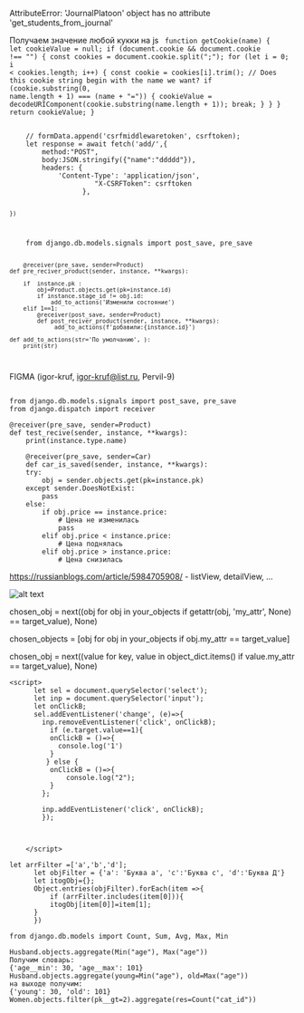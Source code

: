AttributeError: 'JournalPlatoon' object has no attribute 'get_students_from_journal'


Получаем значение любой кукки на js
<code>
    function getCookie(name) {
  let cookieValue = null;
  if (document.cookie && document.cookie !== "") {
    const cookies = document.cookie.split(";");
    for (let i = 0; i < cookies.length; i++) {
      const cookie = cookies[i].trim();
      // Does this cookie string begin with the name we want?
      if (cookie.substring(0, name.length + 1) === (name + "=")) {
        cookieValue = decodeURIComponent(cookie.substring(name.length + 1));
        break;
      }
    }
  }
  return cookieValue;
}
</code>

<code>
    // formData.append('csrfmiddlewaretoken', csrftoken);
    let response = await fetch('add/',{
        method:"POST",
        body:JSON.stringify({"name":"ddddd"}),
        headers: {
            'Content-Type': 'application/json',
                     "X-CSRFToken": csrftoken
                  },

    })

    
</code>







<code>
    from django.db.models.signals import post_save, pre_save
    
        
        @receiver(pre_save, sender=Product)
    def pre_reciver_product(sender, instance, **kwargs):
         
        if  instance.pk :
            obj=Product.objects.get(pk=instance.id)
            if instance.stage_id != obj.id:
                add_to_actions('Изменили состояние')             
        elif 1==1:
            @receiver(post_save, sender=Product)
            def post_reciver_product(sender, instance, **kwargs):
                 add_to_actions(f'добавили:{instance.id}')
        
    def add_to_actions(str='По умолчанию', ):
        print(str)
</code>


FIGMA (igor-kruf, igor-kruf@list.ru, Pervil-9)




<code>
from django.db.models.signals import post_save, pre_save
from django.dispatch import receiver
</code>
<code>
@receiver(pre_save, sender=Product)
def test_recive(sender, instance, **kwargs):
    print(instance.type.name)
</code>    

<code>
    @receiver(pre_save, sender=Car)
    def car_is_saved(sender, instance, **kwargs):
    try:
        obj = sender.objects.get(pk=instance.pk)
    except sender.DoesNotExist:
        pass
    else:
        if obj.price == instance.price:
            # Цена не изменилась
            pass
        elif obj.price < instance.price:
            # Цена поднялась
        elif obj.price > instance.price:
            # Цена снизилась
</code>


https://russianblogs.com/article/5984705908/ - listView, detailView, ...

![alt text](https://habrastorage.org/r/w1560/files/688/052/4d1/6880524d12ff4f689c0a84d1302c5715.png)      

chosen_obj = next((obj for obj in your_objects if getattr(obj, 'my_attr', None) == target_value), None)

chosen_objects = [obj for obj in your_objects if obj.my_attr == target_value]

chosen_obj = next((value for key, value in object_dict.items() if value.my_attr == target_value), None)

```
<script>
      let sel = document.querySelector('select');
      let inp = document.querySelector('input');
      let onClickB;
      sel.addEventListener('change', (e)=>{
        inp.removeEventListener('click', onClickB);
          if (e.target.value==1){
          onClickB = ()=>{
            console.log('1')
          }
         } else {
          onClickB = ()=>{
              console.log("2");
          }
        };
        
        inp.addEventListener('click', onClickB);
        });
        
            

    </script>
```
  
```
let arrFilter =['a','b','d'];
      let objFilter = {'a': 'Буква а', 'c':'Буква с', 'd':'Буква Д'}
      let itogObj={};
      Object.entries(objFilter).forEach(item =>{
          if (arrFilter.includes(item[0])){
          itogObj[item[0]]=item[1];
      }  
      })
```


```
from django.db.models import Count, Sum, Avg, Max, Min

Husband.objects.aggregate(Min("age"), Max("age"))
Получим словарь:
{'age__min': 30, 'age__max': 101}
Husband.objects.aggregate(young=Min("age"), old=Max("age"))
на выходе получим:
{'young': 30, 'old': 101}
Women.objects.filter(pk__gt=2).aggregate(res=Count("cat_id"))


```
